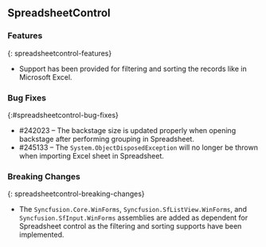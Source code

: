 ## SpreadsheetControl

### Features
{: spreadsheetcontrol-features}

* Support has been provided for filtering and sorting the records like in Microsoft Excel.

### Bug Fixes
{:#spreadsheetcontrol-bug-fixes}

* \#242023 – The backstage size is updated properly when opening backstage after performing grouping in Spreadsheet.
* \#245133 – The `System.ObjectDisposedException` will no longer be thrown when importing Excel sheet in Spreadsheet. 

### Breaking Changes
{: spreadsheetcontrol-breaking-changes}

* The `Syncfusion.Core.WinForms`, `Syncfusion.SfListView.WinForms`, and `Syncfusion.SfInput.WinForms` assemblies are added as dependent for Spreadsheet control as the filtering and sorting supports have been implemented.
